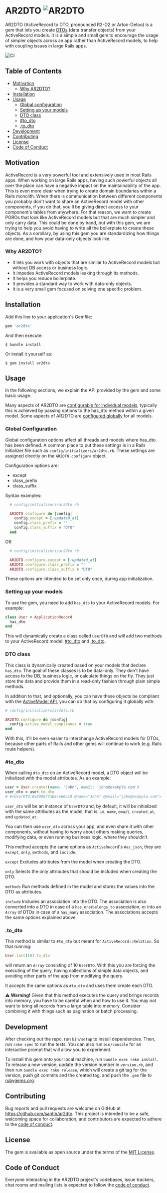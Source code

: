 # AR2DTO ![AR2DTO](docs/images/logo.png)

AR2DTO (ActiveRecord to DTO, pronounced R2-D2 or Artoo-Detoo) is a gem that lets you create [DTOs](https://martinfowler.com/eaaCatalog/dataTransferObject.html) (data transfer objects) from your ActiveRecord models. It is a simple and small gem to encourage the usage of simpler objects across an app rather than ActiveRecord models, to help with coupling issues in large Rails apps.

![CI](https://github.com/santib/ar2dto/workflows/CI/badge.svg)

## Table of Contents

- [Motivation](#motivation)
  - [Why AR2DTO?](#why-ar2dto)
- [Installation](#installation)
- [Usage](#usage)
  - [Global configuration](#global-configuration)
  - [Setting up your models](#setting-up-your-models)
  - [DTO class](#dto-class)
  - [#to_dto](#to_dto)
  - [.to_dto](#to_dto-1)
- [Development](#development)
- [Contributing](#contributing)
- [License](#license)
- [Code of Conduct](#code-of-conduct)

## Motivation

ActiveRecord is a very powerful tool and extensively used in most Rails apps. When working on large Rails apps, having such powerful objects all over the place can have a negative impact on the maintainability of the app. This is even more clear when trying to create domain boundaries within a Rails monolith. When there is communication between different components you probably don't want to share an ActiveRecord model with other components, if you do that, you'll be giving direct access to your component's tables from anywhere. For that reason, we want to create POROs that look like ActiveRecord models but that are much simpler and only carry data. This could be done by hand, but with this gem, we are trying to help you avoid having to write all the boilerplate to create these objects. As a corollary, by using this gem you are standardizing how things are done, and how your data-only objects look like.

### Why AR2DTO?

- It lets you work with objects that are similar to ActiveRecord models but without DB access or business logic.
- It impedes ActiveRecord models leaking through its methods.
- It helps you reduce boilerplate.
- It provides a standard way to work with data-only objects.
- It is a very small gem focused on solving one specific problem.

## Installation

Add this line to your application's Gemfile:

```ruby
gem 'ar2dto'
```

And then execute:

    $ bundle install

Or install it yourself as:

    $ gem install ar2dto

## Usage

In the following sections, we explain the API provided by the gem and some basic usage.

Many aspects of AR2DTO are [configurable for individual models](#setting-up-your-models); typically this is achieved by passing options to the has_dto method within a given model. Some aspects of AR2DTO are [configured globally](#global-configuration) for all models.

### Global Configuration
Global configuration options affect all threads and models where has_dto has been defined. A common place to put these settings is in a Rails initializer file such as `config/initializers/ar2dto.rb`.
These settings are assigned directly on the `AR2DTO.configure` object.

Configuration options are:
 - except
 - class_prefix
 - class_suffix

Syntax examples:

```ruby
  # config/initializers/ar2dto.rb

  AR2DTO.configure do |config|
    config.except = [:updated_at]
    config.class_prefix = ""
    config.class_suffix = "DTO"
  end
```

OR

```ruby
  # config/initializers/ar2dto.rb

  AR2DTO.configure.except = [:updated_at]
  AR2DTO.configure.class_prefix = ""
  AR2DTO.configure.class_suffix = "DTO"
```

These options are intended to be set only once, during app initialization.

### Setting up your models

To use the gem, you need to add `has_dto` to your ActiveRecord models. For example:
```ruby
class User < ApplicationRecord
  has_dto
end
```

This will dynamically create a class called `UserDTO` and will add two methods to your ActiveRecord model: [#to_dto](#to_dto) and [.to_dto](#to_dto-1).

### DTO class

This class is dynamically created based on your models that declare `has_dto`. The goal of these classes is to be data-only. They don't have access to the DB, business logic, or calculate things on the fly. They just store the data and provide them in a read-only fashion through plain simple methods.

In addition to that, and optionally, you can have these objects be compliant with the [ActiveModel API](https://github.com/rails/rails/blob/main/activemodel/lib/active_model/lint.rb), you can do that by configuring it globally with:

```ruby
# config/initializers/ar2dto.rb

AR2DTO.configure do |config|
  config.active_model_compliance = true
end
```

With this, it'll be even easier to interchange ActiveRecord models for DTOs, because other parts of Rails and other gems will continue to work (e.g. Rails route helpers).

### #to_dto

When calling `#to_dto` on an ActiveRecord model, a DTO object will be initialized with the model attributes. As an example:

```ruby
user = User.create!(name: 'John', email: 'john@example.com')
user_dto = user.to_dto
# #<UserDTO:0x00007fab8ce66a10 @name="John" @email="john@example.com">
```

`user_dto` will be an instance of `UserDTO` and, by default, it will be initialized with the same attributes as the model, that is: `id`, `name`, `email`, `created_at`, and `updated_at`.

You can then use `user_dto` across your app, and even share it with other components, without having to worry about others making queries, modifying data, or even running business logic, where they shouldn't.

This method accepts the same options as `ActiveRecord`'s `#as_json`, they are `except`, `only`, `methods`, and `include`.

`except`
Excludes attributes from the model when creating the DTO.

`only`
Selects the only attributes that should be included when creating the DTO.

`methods`
Run methods defined in the model and stores the values into the DTO as attributes.

`include`
Includes an association into the DTO. The association is also converted into a DTO in case of a `has_one`/`belongs_to` association, or into an `Array` of DTOs in case of a `has_many` association. The associations accepts the same options explained above.

### .to_dto

This method is similar to `#to_dto` but meant for `ActiveRecord::Relation`. So that running:

```ruby
User.last(10).to_dto
```

will return an `Array` consisting of 10 `UserDTO`. With this you are forcing the executing of the query, having collections of simple data objects, and avoiding other parts of the app from modifying the query.

It accepts the same options as `#to_dto` and uses them create each DTO.

:warning: **Warning!** Given that this method executes the query and brings records into memory, you have to be careful when and how to use it. You may not want to bring all records from a large table into memory. Consider combining it with things such as pagination or batch processing.

## Development

After checking out the repo, run `bin/setup` to install dependencies. Then, run `rake spec` to run the tests. You can also run `bin/console` for an interactive prompt that will allow you to experiment.

To install this gem onto your local machine, run `bundle exec rake install`. To release a new version, update the version number in `version.rb`, and then run `bundle exec rake release`, which will create a git tag for the version, push git commits and the created tag, and push the `.gem` file to [rubygems.org](https://rubygems.org).

## Contributing

Bug reports and pull requests are welcome on GitHub at https://github.com/santib/ar2dto. This project is intended to be a safe, welcoming space for collaboration, and contributors are expected to adhere to the [code of conduct](https://github.com/santib/ar2dto/blob/main/CODE_OF_CONDUCT.md).

## License

The gem is available as open source under the terms of the [MIT License](https://opensource.org/licenses/MIT).

## Code of Conduct

Everyone interacting in the AR2DTO project's codebases, issue trackers, chat rooms and mailing lists is expected to follow the [code of conduct](https://github.com/santib/ar2dto/blob/main/CODE_OF_CONDUCT.md).
